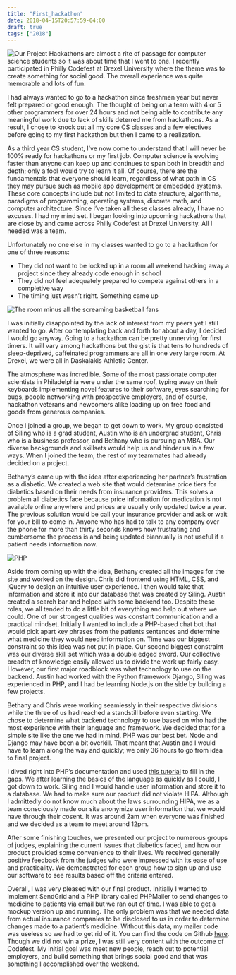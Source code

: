 ```yaml
---
title: "First_hackathon"
date: 2018-04-15T20:57:59-04:00
draft: true
tags: ["2018"]
---
```


![Our Project](/.images/first-hackathon/gallery.jpg)
Hackathons are almost a rite of passage for computer science students so it was about time that I went to one. I recently participated in Philly Codefest at Drexel University where the theme was to create something for social good. The overall experience was quite memorable and lots of fun.

I had always wanted to go to a hackathon since freshmen year but never felt prepared or good enough. The thought of being on a team with 4 or 5 other programmers for over 24 hours and not being able to contribute any meaningful work due to lack of skills deterred me from hackathons. As a result, I chose to knock out all my core CS classes and a few electives before going to my first hackathon but then I came to a realization.

As a third year CS student, I’ve now come to understand that I will never be 100% ready for hackathons or my first job. Computer science is evolving faster than anyone can keep up and continues to span both in breadth and depth; only a fool would try to learn it all. Of course, there are the fundamentals that everyone should learn, regardless of what path in CS they may pursue such as mobile app development or embedded systems. These core concepts include but not limited to data structure, algorithms, paradigms of programming, operating systems, discrete math, and computer architecture. Since I’ve taken all these classes already, I have no excuses. I had my mind set. I began looking into upcoming hackathons that are close by and came across Philly Codefest at Drexel University. All I needed was a team.

Unfortunately no one else in my classes wanted to go to a hackathon for one of three reasons:

* They did not want to be locked up in a room all weekend hacking away a project since they already code enough in school
* They did not feel adequately prepared to compete against others in a completive way
* The timing just wasn’t right. Something came up

![The room minus all the screaming basketball fans](./images/first-hackathon/room.jpg)

I was initially disappointed by the lack of interest from my peers yet I still wanted to go. After contemplating back and forth for about a day, I decided I would go anyway. Going to a hackathon can be pretty unnerving for first timers. It will vary among hackathons but the gist is that tens to hundreds of sleep-deprived, caffeinated programmers are all in one very large room. At Drexel, we were all in Daskalakis Athletic Center.

The atmosphere was incredible. Some of the most passionate computer scientists in Philadelphia were under the same roof, typing away on their keyboards implementing novel features to their software, eyes searching for bugs, people networking with prospective employers, and of course, hackathon veterans and newcomers alike loading up on free food and goods from generous companies.

Once I joined a group, we began to get down to work. My group consisted of Siling who is a grad student, Austin who is an undergrad student, Chris who is a business professor, and Bethany who is pursuing an MBA. Our diverse backgrounds and skillsets would help us and hinder us in a few ways. When I joined the team, the rest of my teammates had already decided on a project.

Bethany’s came up with the idea after experiencing her partner’s frustration as a diabetic. We created a web site that would determine price tiers for diabetics based on their needs from insurance providers. This solves a problem all diabetics face because price information for medication is not available online anywhere and prices are usually only updated twice a year. The previous solution would be call your insurance provider and ask or wait for your bill to come in. Anyone who has had to talk to any company over the phone for more than thirty seconds knows how frustrating and cumbersome the process is and being updated biannually is not useful if a patient needs information now.

![PHP](./images/first-hackathon/logo.svg)

Aside from coming up with the idea, Bethany created all the images for the site and worked on the design. Chris did frontend using HTML, CSS, and jQuery to design an intuitive user experience. I then would take that information and store it into our database that was created by Siling. Austin created a search bar and helped with some backend too. Despite these roles, we all tended to do a little bit of everything and help out where we could. One of our strongest qualities was constant communication and a practical mindset. Initially I wanted to include a PHP-based chat bot that would pick apart key phrases from the patients sentences and determine what medicine they would need information on. Time was our biggest constraint so this idea was not put in place. Our second biggest constraint was our diverse skill set which was a double edged sword. Our collective breadth of knowledge easily allowed us to divide the work up fairly easy. However, our first major roadblock was what technology to use on the backend. Austin had worked with the Python framework Django, Siling was experienced in PHP, and I had be learning Node.js on the side by building a few projects.

Bethany and Chris were working seamlessly in their respective divisions while the three of us had reached a standstill before even starting. We chose to determine what backend technology to use based on who had the most experience with their language and framework. We decided that for a simple site like the one we had in mind, PHP was our best bet. Node and Django may have been a bit overkill. That meant that Austin and I would have to learn along the way and quickly; we only 36 hours to go from idea to final project.

I dived right into PHP’s documentation and used [this tutorial](https://www.tutorialspoint.com/php/index.htm) to fill in the gaps. We after learning the basics of the language as quickly as I could, I got down to work. Siling and I would handle user information and store it to a database. We had to make sure our product did not violate HIPA. Although I admittedly do not know much about the laws surrounding HIPA, we as a team consciously made our site anonymize user information that we would have through their cosent. It was around 2am when everyone was finished and we decided as a team to meet around 12pm.

After some finishing touches, we presented our project to numerous groups of judges, explaining the current issues that diabetics faced, and how our product provided some convenience to their lives. We received generally positive feedback from the judges who were impressed with its ease of use and practicality. We demonstrated for each group how to sign up and use our software to see results based off the criteria entered.

Overall, I was very pleased with our final product. Initially I wanted to implement SendGrid and a PHP library called PHPMailer to send changes to medicine to patients via email but we ran out of time. I was able to get a mockup version up and running. The only problem was that we needed data from actual insurance companies to be disclosed to us in order to determine changes made to a patient’s medicine. Without this data, my mailer code was useless so we had to get rid of it. You can find the code on Github [here](https://github.com/thewhiterabbit31/diabeticinsuranceguide). Though we did not win a prize, I was still very content with the outcome of Codefest. My initial goal was meet new people, reach out to potential employers, and build something that brings social good and that was something I accomplished over the weekend.
